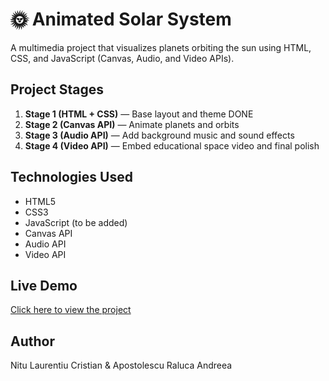 # 🌞 Animated Solar System

A multimedia project that visualizes planets orbiting the sun using HTML, CSS, and JavaScript (Canvas, Audio, and Video APIs).

## Project Stages
1. **Stage 1 (HTML + CSS)** — Base layout and theme DONE
2. **Stage 2 (Canvas API)** — Animate planets and orbits
3. **Stage 3 (Audio API)** — Add background music and sound effects
4. **Stage 4 (Video API)** — Embed educational space video and final polish

## Technologies Used
- HTML5
- CSS3
- JavaScript (to be added)
- Canvas API
- Audio API
- Video API

## Live Demo
[Click here to view the project](https://laurxd.github.io/animated-solar-system/)

## Author
Nitu Laurentiu Cristian & Apostolescu Raluca Andreea
